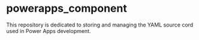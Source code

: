 # powerapps_component
This repository is dedicated to storing and managing the YAML source cord used in Power Apps development.

